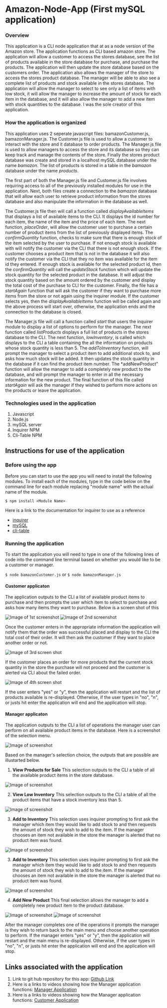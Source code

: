 # Amazon-Node-App (First mySQL application)

### Overview
This application is a CLI node application that at as a node version of the Amazon store.  The application functions as CLI based amazon store.  The application will allow a customer to access the stores database, see the list of products available in the store database for purchase, and purchase the products.  The application will then update the store database based on the customers order.  The application also allows the manager of the store to access the stores product database.  The manager will be able to also see a complete list of products and stock available in the stores database.  The application will allow the manager to select to see only a list of items with low stock, it will allow the manager to increase the amount of stock for each item in the database, and it will also allow the manager to add a new item with stock quantities to the database. I was the sole creator of this application.

### How the application is organized
This application uses 2 seperate javascript files: bamazonCustomer.js, bamazonManager.js.  The Customer.js file is used to allow a customer to interact with the store and it database to order products.  The Manager.js file is used to allow managers to access the store and its database so they can keep track and manage the contents of the store.  Finally the stores product database was create and stored in a localhost mySQL database under the name *bamazon*.  The list of products is stored in a table in the *bamazon* database under the name *products*.

The first part of both the Manager.js file and Customer.js file involves requiring access to all of the previously installed modules for use in the application.  Next, both files create a connection to the *bamazon* database that will allow each user to retrieve product information from the stores database and also manipulate the information in the database as well.

The Customer.js file then will call a function called *displayAvailableItems* that displays a list of available items to the CLI.  It displays the id number for each item, the name of the item and the price of each item.  The next function, *placeOrder*, will allow the customer user to purchase a certain number of product items from the list of previously displayed items.  The *confirmQuantity* function, checks to make sure that there is enough stock of the item selected by the user to purchase.  If not enough stock is available with will notify the customer via the CLI that there is not enough stock.  If the customer chooses a product item that is not in the database it will also notify the customer via the CLI that they no item was available for the item id they entered.  If enough stock is available for the selected product id, then the *confirmQuantity* will call the *updateStock* function which will update the stock quantity for the selected product in the database.  It will adjust the stock quantity based on the amount ordered by the customer and display the total cost of the purchase to CLI for the customer.  Finally, the file has a *startAgain* function that will ask the customer if they want to purchase more items from the store or not again using the inquirer module.  If the customer selects yes, then the *displayAvailableItems* function will be called again and the above process will start over, otherwise, the application ends and the connection to the database is closed.


The Manager.js file will call a function called *start* that users the inquirer module to display a list of options to perform for the manager.  The next function called *listProducts* displays a full list of products in the stores database to the CLI.  The next function, *lowInventory*, is called which displays to the CLI a table containing the all the information on products whose stock quantity is less than 5.  The *addToInventory* function, will prompt the manager to select a product item to add additional stock to, and asks how much stock will be added.  It then updates the stock quantity in the database if it can find the product item number.  The *addNewProduct" function will allow the manager to add a completely new product to the database, and will prompt the manager to enter in all the necessary information for the new product.  The final function of this file called *startAgain* will ask the manager if they wished to perform more actions on the products or leave the application.


### Technologies used in the application
1.  Javascript
2.  Node.js
3.  mySQL server
4.  Inquirer NPM
5.  Cli-Table NPM

## Instructions for use of the application
### Before using the app
Before you can start to use the app you will need to install the following modules.  To install each of the modules, type in the code below on the command line for each module replacing "module name" with the actual name of the module.

`$ npm install <Module Name>`

Here is a link to the documentation for inquirer to use as a reference 
* [inquirer](https://www.npmjs.com/package/inquirer)
* [mySQL](https://www.npmjs.com/package/mysql)
* [cli-table](https://www.npmjs.com/package/cli-table)

### Running the application
To start the application you will need to type in one of the following lines of code into the command line terminal based on whether you would like to be a customer or manager.

`$ node bamazonCustomer.js` or `$ node bamazonManager.js`

#### Customer applicaton
The application outputs to the CLI a list of available product items to purchase and then prompts the user which item to select to purchase and asks how many items they want to purchase. Below is a screen shot of this 


  ![Image of 1st screenshot](images/ANA-1.png)
  ![Image of 2nd screenshot](images/ANA-2.png)

Once the customer enters in the appropriate information the application will notify them that the order was successful placed and display to the CLI the total cost of their order.  It will then ask the customer if they want to place another order or not.

  ![Image of 3rd screen shot](images/ANA-3.png)

If the customer places an order for more products that the current stock quantity in the store the purchase will not proceed and the customer is alerted via CLI about the failed order.

![Image of 4th screen shot](images/ANA-4.png)

If the user enters "yes" or "y", then the application will restart and the list of products available is re-displayed.  Otherwise, if the user types in "no", "n", or justs hit enter the application will end and the application will stop.

#### Manager applicaton
The application outputs to the CLI a list of operations the manager user can perform on all available product items in the database.  Here is a screenshot of the selection menu.

![Image of screenshot](images/ANA-5.png)


Based on the manager's selection choice, the outputs that are possible are illustarted below.

  1.  **View Products for Sale**
  This selection outputs to the CLI a table of all the available product items in the store database.

  ![Image of screenshot](images/ANA-6.png)

  2.  **View Low Inventory**
  This selection outputs to the CLI a table of all the product items that have a stock inventory less than 5.

  ![Image of screenshot](images/ANA-7.png)

3.  **Add to Inventory**
  This selection uses inquirer prompting to first ask the manager which item they would like to add stock to and then requests the amount of stock they wish to add to the item.  If the manager chooses an item not available in the store the manager is alerted that no product item was found.

  ![Image of screenshot](images/ANA-8.png)

3.  **Add to Inventory**
  This selection uses inquirer prompting to first ask the manager which item they would like to add stock to and then requests the amount of stock they wish to add to the item.  If the manager chooses an item not available in the store the manager is alerted that no product item was found.

  ![Image of screenshot](images/ANA-8.png)

4.   **Add New Product**
 This final selection allows the manager to add a completely new product item to the product database.

![Image of screenshot](images/ANA-9.png)
![Image of screenshot](images/ANA-10.png)

After the manager completes one of the operations it prompts the manager is they wish to return back to the main menu and choose another operation to perform.  If the manager enters "yes" or "y", then the application will restart and the main menu is re-displayed.  Otherwise, if the user types in "no", "n", or justs hit enter the application will end and the application will stop.

## Links associated with the application
1.  Link to git hub repository for this app:  [Github Link](https://github.com/eozuna3/Amazon-Node-App)
2. Here is a links to videos showing how the Manager application functions: [Manager Application](https://drive.google.com/file/d/1_q0QWx-cbzq0d_NzV4yfj40kytYBwzUv/view?usp=sharing)
2. Here is a links to videos showing how the Manager application functions: [Customer Application](https://drive.google.com/file/d/1EP3Y4K3H1k6cgk6FOxQ-B_7gCG44e4vH/view?usp=sharing)

